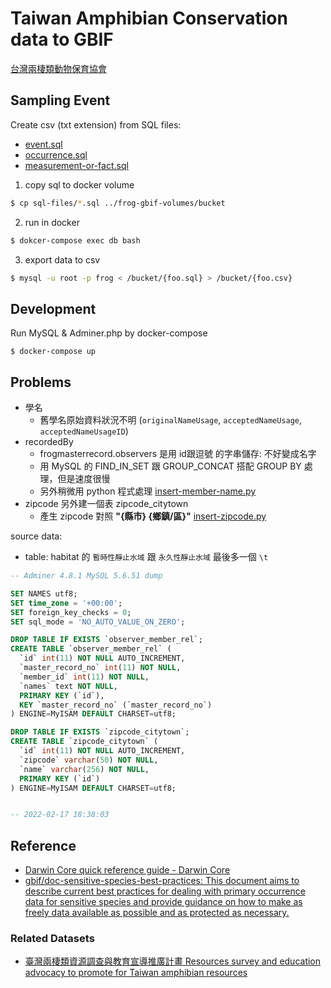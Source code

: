 # Taiwan Amphibian Conservation data to GBIF

[台灣兩棲類動物保育協會](https://www.froghome.org/)

## Sampling Event

Create csv (txt extension) from SQL files:

- [event.sql](./sql-files/event.sql)
- [occurrence.sql](./sql-files/occurrence.sql)
- [measurement-or-fact.sql](./sql-files/measurement-or-fact.sql)

1. copy sql to docker volume

```sh
$ cp sql-files/*.sql ../frog-gbif-volumes/bucket
```

2. run in docker
```sh
$ dokcer-compose exec db bash
```

3. export data to csv
```sh
$ mysql -u root -p frog < /bucket/{foo.sql} > /bucket/{foo.csv}
```

## Development

Run MySQL & Adminer.php by docker-compose

```
$ docker-compose up
```

## Problems

- 學名
  - 舊學名原始資料狀況不明 (`originalNameUsage`, `acceptedNameUsage`, `acceptedNameUsageID`)
- recordedBy
  - frogmasterrecord.observers 是用 id跟逗號 的字串儲存: 不好變成名字
  - 用 MySQL 的 FIND_IN_SET 跟 GROUP_CONCAT 搭配 GROUP BY 處理，但是速度很慢
  - 另外稍微用 python 程式處理 [insert-member-name.py](./scripts/insert-member-name.py)
- zipcode 另外建一個表 zipcode_citytown
  - 產生 zipcode 對照 **"{縣市} {鄉鎮/區}"** [insert-zipcode.py](./scripts/insert-zipcode.py)

source data:

- table: habitat 的 `暫時性靜止水域` 跟 `永久性靜止水域` 最後多一個 `\t`


```sql
-- Adminer 4.8.1 MySQL 5.6.51 dump

SET NAMES utf8;
SET time_zone = '+00:00';
SET foreign_key_checks = 0;
SET sql_mode = 'NO_AUTO_VALUE_ON_ZERO';

DROP TABLE IF EXISTS `observer_member_rel`;
CREATE TABLE `observer_member_rel` (
  `id` int(11) NOT NULL AUTO_INCREMENT,
  `master_record_no` int(11) NOT NULL,
  `member_id` int(11) NOT NULL,
  `names` text NOT NULL,
  PRIMARY KEY (`id`),
  KEY `master_record_no` (`master_record_no`)
) ENGINE=MyISAM DEFAULT CHARSET=utf8;

DROP TABLE IF EXISTS `zipcode_citytown`;
CREATE TABLE `zipcode_citytown` (
  `id` int(11) NOT NULL AUTO_INCREMENT,
  `zipcode` varchar(50) NOT NULL,
  `name` varchar(256) NOT NULL,
  PRIMARY KEY (`id`)
) ENGINE=MyISAM DEFAULT CHARSET=utf8;


-- 2022-02-17 18:38:03
```

## Reference
- [Darwin Core quick reference guide - Darwin Core](https://dwc.tdwg.org/terms/)
- [gbif/doc-sensitive-species-best-practices: This document aims to describe current best practices for dealing with primary occurrence data for sensitive species and provide guidance on how to make as freely data available as possible and as protected as necessary.](https://github.com/gbif/doc-sensitive-species-best-practices)

### Related Datasets

- [臺灣兩棲類資源調查與教育宣導推廣計畫 Resources survey and education advocacy to promote for Taiwan amphibian resources](https://ipt.taibif.tw/resource?r=a10200602)
